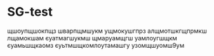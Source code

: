 # SG-test

щшоупщшокпщз
шварпщмшукм
ущмокушгпрз
алщмотшкгщпрмкш
лщамокшам
єуатмагшукмш
щмаруамщгш
уамлоугшщкм
єуамьшщкаомз
єуьтмшщкомлоутамашгу
узомщшуомш9ум
